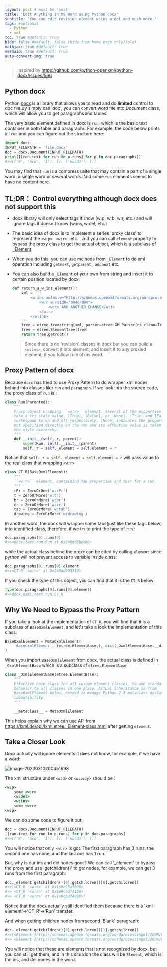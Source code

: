 ```yaml
---
layout: post # must be 'post'
title: 'Edit Anything in MS Word using Python docx'
subtitle: 'You can edit revision element w:ins w:del and much more.'
tags: #optional
  - Python
  - xml
toc: true #default: true
hide: false #default: false (hide from home page only)(old)
mathjax: true #default: true
mermaid: true #default: true
auto-convert-img: true
---
```


> Inspired by https://github.com/python-openxml/python-docx/issues/566

## Python docx

Python [docx](https://python-docx.readthedocs.io/en/latest/) is a library that allows you to read and do **limited** control to doc file.By simply call 'doc', you can convert word file into Document class, which will allow you to get paragraphs and tables.

The very basic element defined in docx is `run`, which is the basic text container in both table and paragraphs. For example, the code below prints all `run` and you can figure out the structure here:

```python
import docx
INPUT_FILEPATH = 'file.docx'
doc = docx.Document(INPUT_FILEPATH)
print([[run.text for run in p.runs] for p in doc.paragraphs])
#>>[['W', 'ord', '1'], [], ['Word3'], []]
```

You may find that `run` is a compress unite that may contain a part of a single word, a single word or several words. And some `run` elements seems to have no content here.

## TL;DR： Control everything although docx does not support this

- docx library will only select tags it know (w:p, w:b, w:r, etc.) and will ignore tags it doesn't know (w:ins, w:del, etc.)

- The basic idea of docx is to implement a series 'proxy class' to represent the `<w:p> ` `<w:r> ` etc. , and you can call `element` property to bypass the proxy class to get the actual object, which is a subclass of [\_Element](https://lxml.de/api/lxml.etree._Element-class.html)

- When you do this, you can use methods from `_Element` to do xml operation including `getnext`, `getparent` , `addnext` etc.

- You can also build a `_Element` of your own from string and insert it to certain position located by docx:

  ```python
  def return_a_w_ins_element():
      xml = '''
          <w:ins xmlns:w="http://schemas.openxmlformats.org/wordprocessingml/2006/main" w:author="Leroy Jim" w:date="2018-10-10T14:12:00Z" w:id="1480">
              <w:r w:rsidR="00464094">
                  <w:t> AND ANOTHER CHANGE</w:t>
              </w:r>
          </w:ins>
      '''
      tree = etree.fromstring(xml, parser=etree.XMLParser(ns_clean=True))
      tree = etree.ElementTree(tree)
      return tree.getroot()
  ```

  > Since there is no 'revision' classes in docx but you can build a `<w:ins>`, convert it into element, and insert it to any proxied element, if you follow rule of ms word.

## Proxy Pattern of docx

Because `docx` has tried to use Proxy Pattern to do wrapper xml nodes behind into classes like `run` and `paragraph`. If we look into the source code, the proxy class of `run` is :

```python
class Run(Parented):
    """
    Proxy object wrapping ``<w:r>`` element. Several of the properties on Run
    take a tri-state value, |True|, |False|, or |None|. |True| and |False|
    correspond to on and off respectively. |None| indicates the property is
    not specified directly on the run and its effective value is taken from
    the style hierarchy.
    """
    def __init__(self, r, parent):
        super(Run, self).__init__(parent)
        self._r = self._element = self.element = r
```

Notice that `self._r = self._element = self.element = r` will pass value to the real class that wrapping `<w:r>`

```python
class CT_R(BaseOxmlElement):
    """
    ``<w:r>`` element, containing the properties and text for a run.
    """
    rPr = ZeroOrOne('w:rPr')
    t = ZeroOrMore('w:t')
    br = ZeroOrMore('w:br')
    cr = ZeroOrMore('w:cr')
    tab = ZeroOrMore('w:tab')
    drawing = ZeroOrMore('w:drawing')
```

In another word, the docx will wrapper some tabs(just like these tags below) into identified class, therefore, if we try to print the type of `run` :

```python
doc.paragraphs[0].runs[0]
#>><docx.text.run.Run at 0x248dd5bde80>
```

while the actual class behind the proxy can be cited by calling `element` since python will not prevent access to variable inside class:

```python
doc.paragraphs[0].runs[0].element
#>><CT_R '<w:r>' at 0x248dd939310>
```

If you check the type of this object, you can find that it is the `CT_R` below:

```python
type(doc.paragraphs[0].runs[0].element)
#>>docx.oxml.text.run.CT_R
```

## Why We Need to Bypass the Proxy Pattern

If you take a look at the implementation of `CT_R`, you will find that it is a subclass of `BaseOxmlElement`, and let's take a look the implementation of this class:

```python
BaseOxmlElement = MetaOxmlElement(
    'BaseOxmlElement', (etree.ElementBase,), dict(_OxmlElementBase.__dict__)
)
```

When you import `BaseOxmlElement` from docx, the actual class is defined in `_OxmlElementBase` which is a subclass of `etree.ElementBase`

```python
class _OxmlElementBase(etree.ElementBase):
    """
    Effective base class for all custom element classes, to add standardized
    behavior to all classes in one place. Actual inheritance is from
    BaseOxmlElement below, needed to manage Python 2-3 metaclass declaration
    compatibility.
    """

    __metaclass__ = MetaOxmlElement
```

This helps explain why we can use API from https://lxml.de/api/lxml.etree._Element-class.html after getting `element`.

## Take a Closer Look

Docx actually will ignore elements it does not know, for example, if we have a word:

![image-20230310200451698](../img/in-post/2023-03-10-insert-anything-in-docx/image-20230310200451698.png)

The xml structure under `<w:d>` or `<w:body>` should be :

```xml
<w:p>
	some <w:r>
	<w:del>
	<w:ins>
	some <w:r>
<w:p>
```

We can do some code to figure it out:

```python
doc = docx.Document(INPUT_FILEPATH)
[[run.text for run in p.runs] for p in doc.paragraphs]
#>>[['W', 'ord', '1'], [], ['Word3'], []]
```

You will notice that only` <w:r>` is got. The first paragraph has 3 runs, the second one has none, and the last one has 1 run.

But, why is our ins and del nodes gone? We can call '\_element' to bypass the proxy and use 'getchildren()' to get nodes, for example, we can get 3 runs from the first paragraph:

```python
doc._element.getchildren()[0].getchildren()[0].getchildren()
#>>[<CT_R '<w:r>' at 0x1e9c95a7090>,
#>> <CT_R '<w:r>' at 0x1e9cb3f4130>,
#>> <CT_R '<w:r>' at 0x1e9cb3f4090>]
```

Notice that the docx actually still identified them because there is a 'xml element'->'CT_R'->'Run' transfer.

And when getting children nodes from second 'Blank' paragraph:

```python
doc._element.getchildren()[0].getchildren()[1].getchildren()
#>>[<Element {http://schemas.openxmlformats.org/wordprocessingml/2006/main}del at 0x248dd5c0bc0>,
#>> <Element {http://schemas.openxmlformats.org/wordprocessingml/2006/main}ins at 0x248dd682bc0>]
```

You will notice that these are elements that is not recognized by docx, but you can still get them, and in this situation the class will be `Element`, which is the ins, and del nodes in the word.
